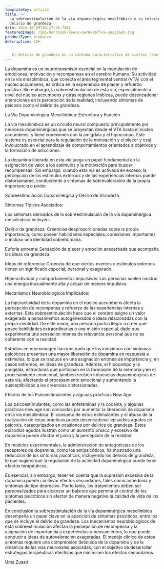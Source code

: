 ```yaml
---
templateKey: article
title: >-
  La sobreestimulación de la vía dopaminérgica mesolímbica y su relación con el
  delirio de grandeza
date: 2024-10-29T10:27:46.735Z
featuredImage: /img/harrison-leece-owr6k86f7uk-unsplash.jpg
productType: biodanza
description: |2+


   El delirio de grandeza es un síntoma característico de ciertos trastornos psiquiátricos, asociado con una percepción exagerada e irrealista de la propia importancia o habilidades. Este síntoma ha sido relacionado con la actividad excesiva en la vía dopaminérgica mesolímbica, un circuito crucial en el sistema de recompensa cerebral. Este artículo revisa los efectos de la sobreestimulación de esta vía  a traves del consumo de sustancias o prácticas New Age y su implicación en la aparición de síntomas psicóticos como el delirio de grandeza, analizando los mecanismos neurobiológicos subyacentes y los efectos de esta disfunción en la percepción de la realidad.
---
```

La dopamina es un neurotransmisor esencial en la modulación de emociones, motivación y recompensas en el cerebro humano. Su actividad en la vía mesolímbica, que conecta el área tegmental ventral (VTA) con el núcleo accumbens, es crítica en la experiencia de placer y refuerzo positivo. Sin embargo, la sobreestimulación de esta vía, especialmente a nivel del núcleo accumbens y otras regiones límbicas, puede desencadenar alteraciones en la percepción de la realidad, incluyendo síntomas de psicosis como el delirio de grandeza.



 La Vía Dopaminérgica Mesolímbica: Estructura y Función

La vía mesolímbica es un circuito neural compuesto principalmente por neuronas dopaminérgicas que se proyectan desde el VTA hasta el núcleo accumbens, y tiene conexiones con la amígdala y el hipocampo. Este sistema es esencial para la regulación de la motivación y el placer y está involucrado en el aprendizaje de comportamientos orientados a objetivos y la formación de adicciones.

La dopamina liberada en esta vía juega un papel fundamental en la asignación de valor a los estímulos y la motivación para buscar recompensas. Sin embargo, cuando esta vía es activada en exceso, la percepción de los estímulos externos y de las experiencias internas puede distorsionarse, conduciendo a síntomas de sobrevaloración de la propia importancia o poder.

 Sobreestimulación Dopaminérgica y Delirio de Grandeza

Síntomas Típicos Asociados:

Los síntomas derivados de la sobreestimulación de la vía dopaminérgica mesolímbica incluyen:

Delirio de grandeza: Creencias desproporcionadas sobre la propia importancia, como poseer habilidades especiales, conexiones importantes o incluso una identidad sobrehumana.

Euforia extrema: Sensación de placer y emoción exacerbada que acompaña las ideas de grandeza.

Ideas de referencia: Creencia de que ciertos eventos o estímulos externos tienen un significado especial, personal y exagerado.

Hiperactividad y comportamientos impulsivos: Las personas suelen mostrar una energía inusualmente alta y actuar de manera impulsiva.

 Mecanismos Neurobiológicos Implicados:

La hiperactividad de la dopamina en el núcleo accumbens afecta la percepción de recompensa y refuerzo de las experiencias internas y externas. Esta sobreestimulación hace que el cerebro asigne un valor exagerado a pensamientos autogenerados o ideas relacionadas con la propia identidad. De este modo, una persona podría llegar a creer que posee habilidades extraordinarias o una misión especial, dado que experimenta una sensación intensa de relevancia personal que no es coherente con la realidad.

Estudios en neuroimagen han mostrado que los individuos con síntomas psicóticos presentan una mayor liberación de dopamina en respuesta a estímulos, lo que se traduce en una asignación errónea de importancia y, en casos extremos, en ideas de grandeza. Además, el hipocampo y la amígdala, estructuras que participan en la formación de la memoria y en el procesamiento emocional, también reciben influencias dopaminérgicas de esta vía, afectando el procesamiento emocional y aumentando la susceptibilidad a las creencias distorsionadas.



 Efectos de los Psicoestimulantes y algunas prácticas New Age

Los psicoestimulantes, como las anfetaminas y la cocaína,  y algunas prácticas new age son  conocidas por aumentar la liberación de dopamina en la vía mesolímbica. El consumo de estos estimulantes  y el abuso de la realización de estas prácticas puede desencadenar episodios agudos de psicosis, caracterizados en ocasiones por delirios de grandeza. Estos episodios agudos ilustran cómo un aumento brusco y excesivo de dopamina puede afectar el juicio y la percepción de la realidad.

En modelos experimentales, la administración de antagonistas de los receptores de dopamina, como los antipsicóticos, ha mostrado una reducción de los síntomas psicóticos, incluyendo los delirios de grandeza, lo que sugiere que la regulación de la actividad dopaminérgica puede tener efectos terapéuticos.

Es esencial, sin embargo, tener en cuenta que la supresión excesiva de la dopamina puede conllevar efectos secundarios, tales como anhedonia y síntomas de tipo depresivo. Por lo tanto, los tratamientos deben ser personalizados para alcanzar un balance que permita el control de los síntomas psicóticos sin afectar de manera negativa la calidad de vida de los pacientes.

 En conclusión la sobreestimulación de la vía dopaminérgica mesolímbica desempeña un papel clave en la aparición de síntomas psicóticos, entre los que se incluye el delirio de grandeza. Los mecanismos neurobiológicos de esta sobreestimulación afectan la percepción de recompensa y la asignación de importancia a experiencias y pensamientos, lo que puede conducir a ideas de autovaloración exageradas. El manejo clínico de estos síntomas requiere una comprensión detallada de la dopamina y de la dinámica de las vías neuronales asociadas, con el objetivo de desarrollar estrategias terapéuticas efectivas que minimicen los efectos secundarios.

Uma Zuasti
